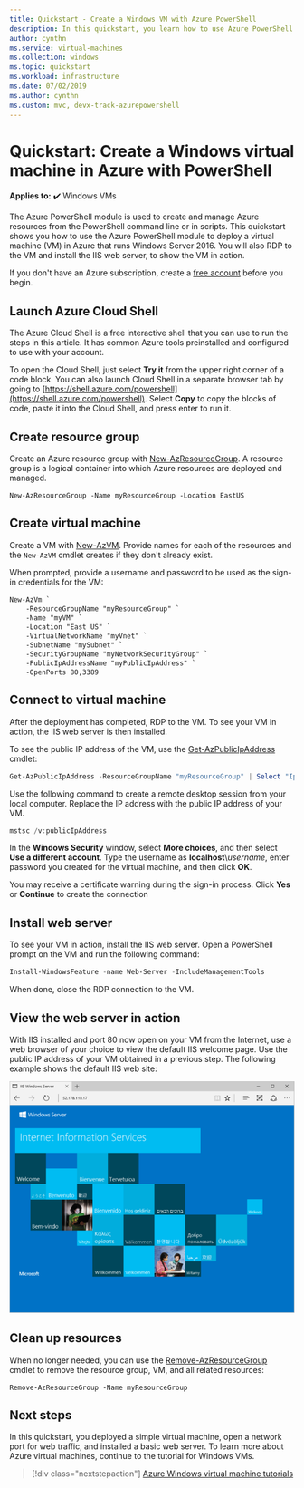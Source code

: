 ```yaml
---
title: Quickstart - Create a Windows VM with Azure PowerShell 
description: In this quickstart, you learn how to use Azure PowerShell to create a Windows virtual machine
author: cynthn
ms.service: virtual-machines
ms.collection: windows
ms.topic: quickstart
ms.workload: infrastructure
ms.date: 07/02/2019
ms.author: cynthn
ms.custom: mvc, devx-track-azurepowershell
---
```


# Quickstart: Create a Windows virtual machine in Azure with PowerShell

**Applies to:** :heavy_check_mark: Windows VMs 

The Azure PowerShell module is used to create and manage Azure resources from the PowerShell command line or in scripts. This quickstart shows you how to use the Azure PowerShell module to deploy a virtual machine (VM) in Azure that runs Windows Server 2016. You will also RDP to the VM and install the IIS web server, to show the VM in action.

If you don't have an Azure subscription, create a [free account](https://azure.microsoft.com/free/?WT.mc_id=A261C142F) before you begin.

## Launch Azure Cloud Shell

The Azure Cloud Shell is a free interactive shell that you can use to run the steps in this article. It has common Azure tools preinstalled and configured to use with your account. 

To open the Cloud Shell, just select **Try it** from the upper right corner of a code block. You can also launch Cloud Shell in a separate browser tab by going to [https://shell.azure.com/powershell](https://shell.azure.com/powershell). Select **Copy** to copy the blocks of code, paste it into the Cloud Shell, and press enter to run it.


## Create resource group

Create an Azure resource group with [New-AzResourceGroup](/powershell/module/az.resources/new-azresourcegroup). A resource group is a logical container into which Azure resources are deployed and managed.

```azurepowershell-interactive
New-AzResourceGroup -Name myResourceGroup -Location EastUS
```

## Create virtual machine

Create a VM with [New-AzVM](/powershell/module/az.compute/new-azvm). Provide names for each of the resources and the `New-AzVM` cmdlet creates if they don't already exist.

When prompted, provide a username and password to be used as the sign-in credentials for the VM:

```azurepowershell-interactive
New-AzVm `
    -ResourceGroupName "myResourceGroup" `
    -Name "myVM" `
    -Location "East US" `
    -VirtualNetworkName "myVnet" `
    -SubnetName "mySubnet" `
    -SecurityGroupName "myNetworkSecurityGroup" `
    -PublicIpAddressName "myPublicIpAddress" `
    -OpenPorts 80,3389
```

## Connect to virtual machine

After the deployment has completed, RDP to the VM. To see your VM in action, the IIS web server is then installed.

To see the public IP address of the VM, use the [Get-AzPublicIpAddress](/powershell/module/az.network/get-azpublicipaddress) cmdlet:

```powershell
Get-AzPublicIpAddress -ResourceGroupName "myResourceGroup" | Select "IpAddress"
```

Use the following command to create a remote desktop session from your local computer. Replace the IP address with the public IP address of your VM. 

```powershell
mstsc /v:publicIpAddress
```

In the **Windows Security** window, select **More choices**, and then select **Use a different account**. Type the username as **localhost**\\*username*, enter password you created for the virtual machine, and then click **OK**.

You may receive a certificate warning during the sign-in process. Click **Yes** or **Continue** to create the connection

## Install web server

To see your VM in action, install the IIS web server. Open a PowerShell prompt on the VM and run the following command:

```powershell
Install-WindowsFeature -name Web-Server -IncludeManagementTools
```

When done, close the RDP connection to the VM.

## View the web server in action

With IIS installed and port 80 now open on your VM from the Internet, use a web browser of your choice to view the default IIS welcome page. Use the public IP address of your VM obtained in a previous step. The following example shows the default IIS web site:

![IIS default site](./media/quick-create-powershell/default-iis-website.png)

## Clean up resources

When no longer needed, you can use the [Remove-AzResourceGroup](/powershell/module/az.resources/remove-azresourcegroup) cmdlet to remove the resource group, VM, and all related resources:

```azurepowershell-interactive
Remove-AzResourceGroup -Name myResourceGroup
```

## Next steps

In this quickstart, you deployed a simple virtual machine, open a network port for web traffic, and installed a basic web server. To learn more about Azure virtual machines, continue to the tutorial for Windows VMs.

> [!div class="nextstepaction"]
> [Azure Windows virtual machine tutorials](./tutorial-manage-vm.md)
